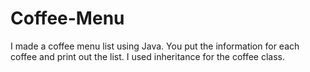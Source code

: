 # Coffee-Menu
I made a coffee menu list using Java. You put the information for each coffee and print out the list. I used inheritance for the coffee class.
